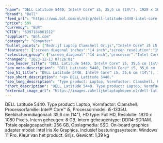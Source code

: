 ```yaml
---
"name": "DELL Latitude 5440, Intel® Core™ i5, 35,6 cm (14\"), 1920 x 1080 Pixels, 8 GB, 256 GB, Windows 11 Pro"
"brand": "Dell"
"feed_url": "https://www.bol.com/nl/nl/p/dell-latitude-5440-intel-core-i5-35-6-cm-1920-x-1080-pixels-8-gb-256-gb-windows-11-pro/9300000150431486"
"price": 599
"currency": "EUR"
"GTIN": "5397184801512"
"supplier": "Bol.com"
"category": "Computer"
"bullet_points": ["Bedrijf Laptop Clamshell Grijs","Intel® Core™ i5 i5-1335U","35,6 cm (14\") Full HD 1920 x 1080 Pixels IPS LED backlight 16:9","16 GB DDR4-SDRAM 3200 MHz 2 x 8 GB","256 GB SSD","Intel Iris Xe Graphics","Wi-Fi 6E (802.11ax) Ethernet LAN 10,100,1000 Mbit/s Bluetooth","54 Wh 65 W","Windows 11 Pro 64-bit"]
"features": {"screen_diagonal_inches":"14 inch","screen_resolution":"1920 x 1080 Pixels","processor_family":"Intel® Core™ i5","memory_size":"8 GB","memory_type":"DDR4-SDRAM","total_storage_space":"256 GB","operating_system":"Windows","battery_capacity":"54 Wh","width":"321,4 mm","depth":"212 mm","weight":"1,39 kg","graphics_card":"Intel Iris Xe Graphics"}
"selection_group": {"screen_diagonal":"14 inch","processor":"Intel Core i5","changed_price_past_3_days":false,"product_family":"Latitude"}
"changed": "2023-12-13 07:26:01"
"seo_header_title": "DELL Latitude 5440, Intel® Core™ i5, 35,6 cm (14\"), 1920 x 1080 Pixels, 8 GB, 256 GB, Windows 11 Pro"
"seo_meta_description": "DELL Latitude 5440, Intel® Core™ i5, 35,6 cm (14\"), 1920 x 1080 Pixels, 8 GB, 256 GB, Windows 11 Pro"
"seo_h1_title": "DELL Latitude 5440, Intel® Core™ i5, 35,6 cm (14\"), 1920 x 1080 Pixels, 8 GB, 256 GB, Windows 11 Pro"
"seo_short_description": "<p> DELL Latitude 5440."
"seo_long_description": "Type product: Laptop, Vormfactor: Clamshell. Processorfamilie: Intel® Core™ i5, Processormodel: i5-1335U. Beeldschermdiagonaal: 35,6 cm (14\"), HD type: Full HD, Resolutie: 1920 x 1080 Pixels. Intern geheugen: 8 GB, Intern geheugentype: DDR4-SDRAM. Totale opslagcapaciteit: 256 GB, Opslagmedia: SSD. On-board graphics adapter model: Intel Iris Xe Graphics. Inclusief besturingssysteem: Windows 11 Pro. Kleur van het product: Grijs. Gewicht: 1,39 kg </p>"
"short_description": "DELL Latitude 5440. Type product: Laptop, Vormfactor: Clamshell. Processorfamilie: Intel® Core™ i5, Processormodel: i5-1335U. Beeldschermdiagonaal: 35,6 cm (14\"), HD type: Full HD, Resolutie: 1920 x 1080 Pixels. Intern geheugen: 8 GB, Intern geheugentype: DDR4-SDRAM. Totale opslagcapaciteit: 256 GB, Opslagmedia: SSD. On-board graphics adapter model: Intel Iris Xe Graphics. Inclusief besturingssysteem: Windows 11 Pro. Kleur van het product: Grijs. Gewicht: 1,39 kg"
"external_image_url": "https://images.zakelijkelaptopkopen.nl/dell-latitude-5440-intel-core-i5-35-6-cm-1920-x-1080-pixels-8-gb-256-gb-windows-11-pro.webp"
---
```


<p> DELL Latitude 5440. Type product: Laptop, Vormfactor: Clamshell. Processorfamilie: Intel® Core™ i5, Processormodel: i5-1335U. Beeldschermdiagonaal: 35,6 cm (14"), HD type: Full HD, Resolutie: 1920 x 1080 Pixels. Intern geheugen: 8 GB, Intern geheugentype: DDR4-SDRAM. Totale opslagcapaciteit: 256 GB, Opslagmedia: SSD. On-board graphics adapter model: Intel Iris Xe Graphics. Inclusief besturingssysteem: Windows 11 Pro. Kleur van het product: Grijs. Gewicht: 1,39 kg </p>